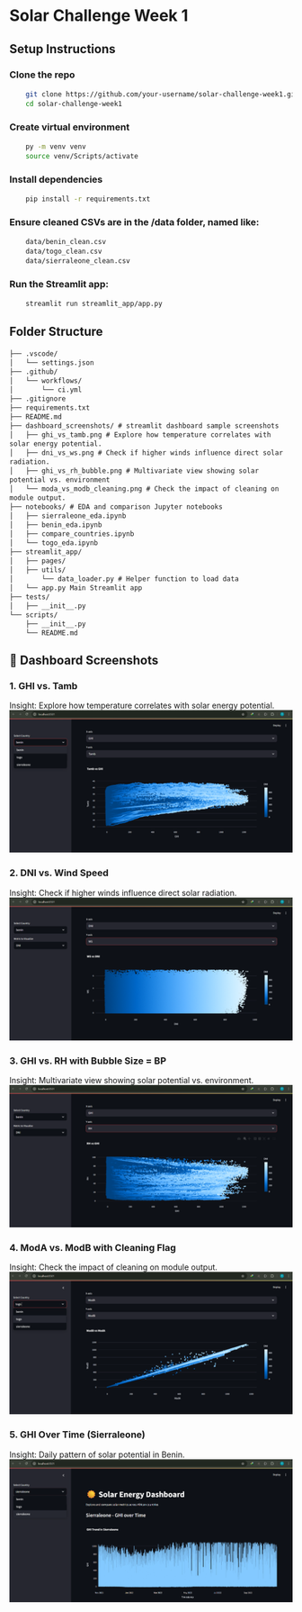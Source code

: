 # Solar Challenge Week 1

## Setup Instructions

### Clone the repo
```bash
    git clone https://github.com/your-username/solar-challenge-week1.git
    cd solar-challenge-week1
```

### Create virtual environment
```bash
    py -m venv venv
    source venv/Scripts/activate
```

### Install dependencies
```bash
    pip install -r requirements.txt
```

### Ensure cleaned CSVs are in the /data folder, named like:
```bash
    data/benin_clean.csv
    data/togo_clean.csv
    data/sierraleone_clean.csv
```

### Run the Streamlit app:
```bash
    streamlit run streamlit_app/app.py
```

## Folder Structure
```
├── .vscode/
│   └── settings.json
├── .github/
│   └── workflows/
│       └── ci.yml
├── .gitignore
├── requirements.txt
├── README.md
├── dashboard_screenshots/ # streamlit dashboard sample screenshots
│   ├── ghi_vs_tamb.png # Explore how temperature correlates with solar energy potential. 
│   ├── dni_vs_ws.png # Check if higher winds influence direct solar radiation.
│   ├── ghi_vs_rh_bubble.png # Multivariate view showing solar potential vs. environment
│   └── moda_vs_modb_cleaning.png # Check the impact of cleaning on module output.
├── notebooks/ # EDA and comparison Jupyter notebooks
│   ├── sierraleone_eda.ipynb
│   ├── benin_eda.ipynb
│   ├── compare_countries.ipynb
│   └── togo_eda.ipynb
├── streamlit_app/
│   ├── pages/
│   ├── utils/
│       └── data_loader.py # Helper function to load data
│   └── app.py Main Streamlit app
├── tests/
│   ├── __init__.py
└── scripts/
    ├── __init__.py
    └── README.md
```
## 📸 Dashboard Screenshots

### 1. GHI vs. Tamb
Insight: Explore how temperature correlates with solar energy potential.  
![GHI vs Tamb](./dashboard_screenshots/ghi_vs_tamb.png)

### 2. DNI vs. Wind Speed
Insight: Check if higher winds influence direct solar radiation.  
![DNI vs WS](./dashboard_screenshots/dni_vs_ws.png)

### 3. GHI vs. RH with Bubble Size = BP
Insight: Multivariate view showing solar potential vs. environment.  
![GHI vs RH](./dashboard_screenshots/ghi_vs_rh_bubble.png)

### 4. ModA vs. ModB with Cleaning Flag
Insight: Check the impact of cleaning on module output.  
![ModA vs ModB](./dashboard_screenshots/moda_vs_modb_cleaning.png)

### 5. GHI Over Time (Sierraleone)
Insight: Daily pattern of solar potential in Benin.  
![GHI Over Time Benin](./dashboard_screenshots/ghi_over_time.png)
